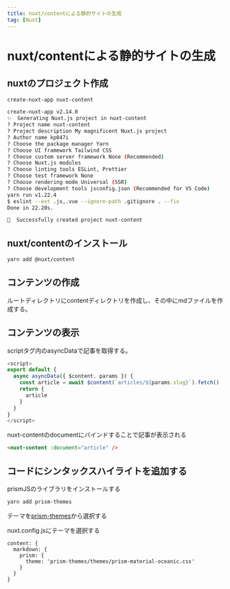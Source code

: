```yaml
---
title: nuxt/contentによる静的サイトの生成
tag: [Nuxt]
---
```


# nuxt/contentによる静的サイトの生成

## nuxtのプロジェクト作成

``` bash
create-nuxt-app nuxt-content

create-nuxt-app v2.14.0
✨  Generating Nuxt.js project in nuxt-content
? Project name nuxt-content
? Project description My magnificent Nuxt.js project
? Author name kp047i
? Choose the package manager Yarn
? Choose UI framework Tailwind CSS
? Choose custom server framework None (Recommended)
? Choose Nuxt.js modules
? Choose linting tools ESLint, Prettier
? Choose test framework None
? Choose rendering mode Universal (SSR)
? Choose development tools jsconfig.json (Recommended for VS Code)
yarn run v1.22.4
$ eslint --ext .js,.vue --ignore-path .gitignore . --fix
Done in 22.20s.

🎉  Successfully created project nuxt-content
```

## nuxt/contentのインストール

``` bash
yarn add @nuxt/content
```

## コンテンツの作成

ルートディレクトリにcontentディレクトリを作成し、その中にmdファイルを作成する。

## コンテンツの表示

scriptタグ内のasyncDataで記事を取得する。

``` js
<script>
export default {
  async asyncData({ $content, params }) {
    const article = await $content(`articles/${params.slug}`).fetch()
    return {
      article
    }
  }
}
</script>
```

nuxt-contentのdocumentにバインドすることで記事が表示される

``` html
<nuxt-content :document="article" />
```

## コードにシンタックスハイライトを追加する

prismJSのライブラリをインストールする

``` bash
yarn add prism-themes
```

テーマを[prism-themes](https://github.com/PrismJS/prism-themes)から選択する

nuxt.config.jsにテーマを選択する

``` js{}[nuxt.config.js]
content: {
  markdown: {
    prism: {
      theme: 'prism-themes/themes/prism-material-oceanic.css'
    }
  }
}
```
